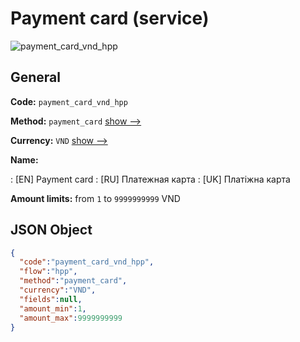 
# Payment card (service) 
![payment_card_vnd_hpp](https://static.openfintech.io/payment_methods/payment_card_vnd_hpp/logo.svg?w=400&c=v0.59.26#w200)  

## General 
 
**Code:** `payment_card_vnd_hpp` 
 
**Method:** `payment_card` 
 [show -->](/payment-methods/payment_card/) 
 
**Currency:** `VND` [show -->](/currencies/VND/) 
 
**Name:** 
 
:	[EN] Payment card 
:	[RU] Платежная карта 
:	[UK] Платіжна карта 
 
**Amount limits:** from `1` to `9999999999` VND 

## JSON Object 

```json
{
  "code":"payment_card_vnd_hpp",
  "flow":"hpp",
  "method":"payment_card",
  "currency":"VND",
  "fields":null,
  "amount_min":1,
  "amount_max":9999999999
}
```  
